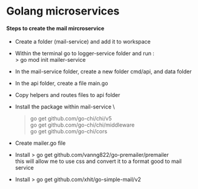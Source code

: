 # Golang microservices


#### Steps to create the mail mircroservice
- Create a folder (mail-service) and add it to workspace
- Within the terminal go to logger-service folder and run : \
      > go mod init mailer-service
- In the mail-service folder, create a new folder cmd/api, and data folder
- In the api folder, create a file main.go
- Copy helpers and routes files to api folder
- Install the package within mail-service \
	> go get github.com/go-chi/chi/v5 \
	> go get github.com/go-chi/chi/middleware \
	> go get github.com/go-chi/cors

- Create mailer.go file
- Install > go get github.com/vanng822/go-premailer/premailer \
  this will allow me to use css and convert it to a format good to mail service
- Install > go get github.com/xhit/go-simple-mail/v2
